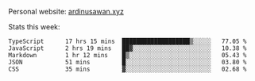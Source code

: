 Personal website: [ardinusawan.xyz](https://ardinusawan.xyz)

Stats this week:
<!--START_SECTION:waka-->

```text
TypeScript      17 hrs 15 mins  ███████████████████▒░░░░░   77.05 %
JavaScript      2 hrs 19 mins   ██▓░░░░░░░░░░░░░░░░░░░░░░   10.38 %
Markdown        1 hr 12 mins    █▒░░░░░░░░░░░░░░░░░░░░░░░   05.43 %
JSON            51 mins         █░░░░░░░░░░░░░░░░░░░░░░░░   03.80 %
CSS             35 mins         ▓░░░░░░░░░░░░░░░░░░░░░░░░   02.68 %
```

<!--END_SECTION:waka-->
